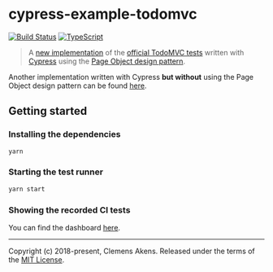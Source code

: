 # cypress-example-todomvc

[![Build Status][badge-travis-image]][badge-travis-link]
[![TypeScript][badge-typescript-image]][badge-typescript-link]

> A [new implementation](https://github.com/clebert/cypress-example-todomvc/blob/master/cypress/integration/todomvc.spec.ts) of the [official TodoMVC tests](https://github.com/tastejs/todomvc/blob/master/tests/test.js) written with [Cypress](https://www.cypress.io/) using the [Page Object design pattern](https://martinfowler.com/bliki/PageObject.html).

Another implementation written with Cypress **but without** using the Page Object design pattern can be found [here](https://github.com/cypress-io/cypress-example-todomvc).

## Getting started

### Installing the dependencies

```sh
yarn
```

### Starting the test runner

```sh
yarn start
```

### Showing the recorded CI tests

You can find the dashboard [here](https://dashboard.cypress.io/#/projects/5w61vf/runs).

---

Copyright (c) 2018-present, Clemens Akens. Released under the terms of the [MIT License](https://github.com/clebert/cypress-example-todomvc/blob/master/LICENSE).

[badge-travis-image]: https://travis-ci.org/clebert/cypress-example-todomvc.svg?branch=master
[badge-travis-link]: https://travis-ci.org/clebert/cypress-example-todomvc
[badge-typescript-image]: https://img.shields.io/badge/TypeScript-ready-blue.svg
[badge-typescript-link]: https://www.typescriptlang.org/
